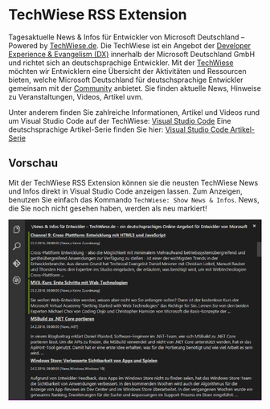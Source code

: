 # TechWiese RSS Extension
Tagesaktuelle News & Infos für Entwickler von Microsoft Deutschland – Powered by [TechWiese.de](http://www.techwiese.de/). Die TechWiese ist ein Angebot der [Developer Experience & Evangelism (DX)](http://www.microsoft.com/de-de/ueber-uns/default.aspx?m=2) innerhalb der Microsoft Deutschland GmbH und richtet sich an deutschsprachige Entwickler. Mit der [TechWiese](http://www.techwiese.de/) möchten wir Entwicklern eine Übersicht der Aktivitäten und Ressourcen bieten, welche Microsoft Deutschland für deutschsprachige Entwickler gemeinsam mit der [Community](http://www.microsoft.com/germany/techwiese/community/default.aspx) anbietet. Sie finden aktuelle News, Hinweise zu Veranstaltungen, Videos, Artikel uvm. 

Unter anderem finden Sie zahlreiche Informationen, Artikel und Videos rund um Visual Studio Code auf der TechWiese: [Visual Studio Code](http://www.microsoft.com/germany/techwiese/news/default.aspx?qu=Visual+Studio+Code&entriesperpage=55)
Eine deutschsprachige Artikel-Serie finden Sie hier: [Visual Studio Code Artikel-Serie](http://www.microsoft.com/germany/techwiese/know-how/visual-studio-code-01-die-grundlagen.aspx)

## Vorschau
Mit der TechWiese RSS Extension können sie die neusten TechWiese News und Infos direkt in Visual Studio Code anzeigen lassen. Zum Anzeigen, benutzen Sie einfach das Kommando `TechWiese: Show News & Infos`. News, die Sie noch nicht gesehen haben, werden als neu markiert!

![TechWiese RSS Extension Vorschau](/images/preview.png)